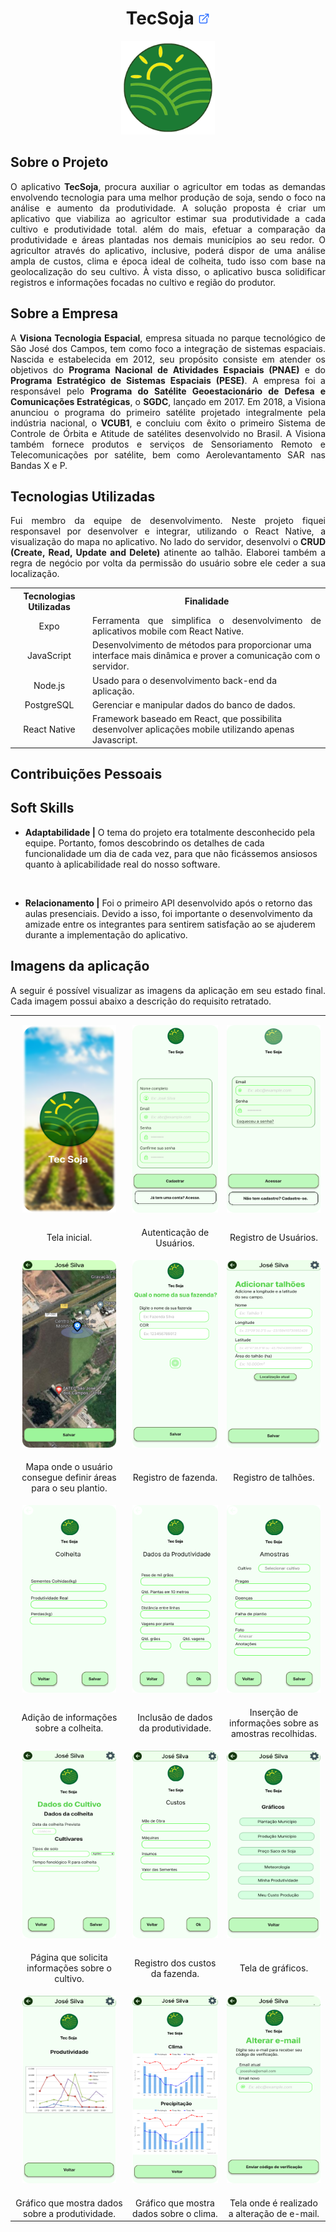 <h1 align="center"><b>TecSoja <a href="https://github.com/ThomasPalma1/FatecAPI-04"><img src="/docs/assets/external-link.png"  width="19" height="19"></a>
</h1></b>

<p align="center"> 
   <img src="/docs/assets/tecsoja.svg" width="150" height="150">
</p>

## **Sobre o Projeto**

<p align="justify">O aplicativo <b>TecSoja</b>, procura auxiliar o agricultor em todas as demandas envolvendo tecnologia para uma melhor produção de soja, sendo o foco na análise e aumento da produtividade. A solução proposta é criar um aplicativo que viabiliza ao agricultor estimar sua produtividade a cada cultivo e produtividade total. além do mais, efetuar a comparação da produtividade e áreas plantadas nos demais municípios ao seu redor. O agricultor através do aplicativo, inclusive, poderá dispor de uma análise ampla de custos, clima e época ideal de colheita, tudo isso com base na geolocalização do seu cultivo. À vista disso, o aplicativo busca solidificar registros e informações focadas no cultivo e região do produtor.</p>

## **Sobre a Empresa**

<p align="justify">A <b>Visiona Tecnologia Espacial</b>, empresa situada no parque tecnológico de São José dos Campos, tem como foco a integração de sistemas espaciais. Nascida e estabelecida em 2012, seu propósito consiste em atender os objetivos do <b>Programa Nacional de Atividades Espaciais (PNAE)</b> e do <b>Programa Estratégico de Sistemas Espaciais (PESE)</b>. A empresa foi a responsável pelo <b>Programa do Satélite Geoestacionário de Defesa e Comunicações Estratégicas</b>, o <b>SGDC</b>, lançado em 2017. Em 2018, a Visiona anunciou o programa do primeiro satélite projetado integralmente pela indústria nacional, o <b>VCUB1</b>, e concluiu com êxito o primeiro Sistema de Controle de Órbita e Atitude de satélites desenvolvido no Brasil. A Visiona também fornece produtos e serviços de Sensoriamento Remoto e Telecomunicações por satélite, bem como Aerolevantamento SAR nas Bandas X e P.</p>

## **Tecnologias Utilizadas**

<p align="justify">Fui membro da equipe de desenvolvimento. Neste projeto fiquei responsavel por desenvolver e integrar, utilizando o React Native, a visualização do mapa no aplicativo. No lado do servidor, desenvolvi o <b>CRUD (Create, Read, Update and Delete)</b> atinente ao talhão. Elaborei também a regra de negócio por volta da permissão do usuário sobre ele ceder a sua localização.</p>

<table>
    <tr>
        <th>Tecnologias Utilizadas</th>
        <th>Finalidade</th>
    </tr>
    <tr>
        <td align="center">Expo</td>
        <td align="justify">Ferramenta que simplifica o desenvolvimento de aplicativos mobile com React Native.</td>
    </tr>
    <tr>
        <td align="center">JavaScript</td>
        <td align="left">Desenvolvimento de métodos para proporcionar uma interface mais dinâmica e prover a comunicação com o servidor.</td>
    </tr>
    <tr>
        <td align="center">Node.js</td>
        <td align="left">Usado para o desenvolvimento back-end da aplicação.</td>
    </tr>
    <tr>
        <td align="center">PostgreSQL</td>
        <td align="left">Gerenciar e manipular dados do banco de dados.</td>
    </tr>
    <tr>
        <td align="center">React Native</td>
        <td align="left">Framework baseado em React, que possibilita desenvolver aplicações mobile utilizando apenas Javascript.</td>   

</table>

## **Contribuições Pessoais**
## **Soft Skills**

* **Adaptabilidade |** O tema do projeto era totalmente desconhecido pela equipe. Portanto, fomos descobrindo os detalhes de cada funcionalidade um dia de cada vez, para que não ficássemos ansiosos quanto à aplicabilidade real do nosso software.

<br>

* **Relacionamento |** Foi o primeiro API desenvolvido após o retorno das aulas presenciais. Devido a isso, foi importante o desenvolvimento da amizade entre os integrantes para sentirem satisfação ao se ajuderem durante a implementação do aplicativo.

## **Imagens da aplicação**

<p align="justify">A seguir é possível visualizar as imagens da aplicação em seu estado final. Cada imagem possui abaixo a descrição do requisito retratado.</p>

<table align="center">
   <tr>
      <td><p align="center"><img src="/docs/FatecAPI-04/home-screen.png" width="150" height="300" /></p></td>
      <td><p align="center"><img src="/docs/FatecAPI-04/registration-screen.png" width="150" height="300" /></p></td>
      <td><p align="center"><img src="/docs/FatecAPI-04/login-screen.png" width="150" height="300" /></p></td>
   </tr>
   <tr>
      <td align="center">Tela inicial.</td>
      <td align="center">Autenticação de Usuários.</td>
      <td align="center">Registro de Usuários.</td>
   </tr>
   <tr>
      <td><p align="center"><img src="/docs/FatecAPI-04/map-screen.png" width="150" height="300"/></p></td>
      <td><p align="center"><img src="/docs/FatecAPI-04/farm-registration-screen.png" width="150" height="300" /></p></td>
      <td><p align="center"><img src="/docs/FatecAPI-04/field-registration-screen.png" width="150" height="300" /></p></td>
   </tr>
   <tr>
      <td align="center">Mapa onde o usuário consegue definir áreas para o seu plantio.</td>
      <td align="center">Registro de fazenda.</td>
      <td align="center">Registro de talhões.</td>
   </tr>
   <tr>   
      <td><p align="center"><img src="/docs/FatecAPI-04/harvest-information-entry-screen.png" width="150" height="300" /></p></td>
      <td><p align="center"><img src="/docs/FatecAPI-04/productivity-information-entry-screen.png" width="150" height="300" /></p></td>
      <td><p align="center"><img src="/docs/FatecAPI-04/sample-screen.png" width="150" height="300"/></p></td>
   </tr>
   <tr>
      <td align="center">Adição de informações sobre a colheita.</td>
      <td align="center">Inclusão de dados da produtividade.</td>
      <td align="center">Inserção de informações sobre as amostras recolhidas.</td>
   </tr>
   <tr>
      <td><p align="center"><img src="/docs/FatecAPI-04/screen-for-entering-information-about-the-harvest-data.png" width="150" height="300" /></p></td>
      <td><p align="center"><img src="/docs/FatecAPI-04/screen-containing-cost-questions.png" width="150" height="300"/></p></td>
      <td><p align="center"><img src="/docs/FatecAPI-04/chart-screen.png" width="150" height="300" /></p></td>
   </tr>
   <tr>
      <td align="center">Página que solicita informações sobre o cultivo.</td>
      <td align="center">Registro dos custos da fazenda.</td>
      <td align="center">Tela de gráficos.</td>
   </tr>
   <tr>
      <td><p align="center"><img src="/docs/FatecAPI-04/screen-containing-the-productivity-chart.png" width="150" height="300"/></p></td>
      <td><p align="center"><img src="/docs/FatecAPI-04/screen-containing-the-weather-graph.png" width="150" height="300" /></p></td>
      <td><p align="center"><img src="/docs/FatecAPI-04/email-change-screen.png" width="150" height="300"/></p></td>
   </tr>
   <tr>
      <td align="center">Gráfico que mostra dados sobre a produtividade.</td>
      <td align="center">Gráfico que mostra dados sobre o clima.</td>
      <td align="center">Tela onde é realizado a alteração de e-mail.</td>
   </tr>
</table>